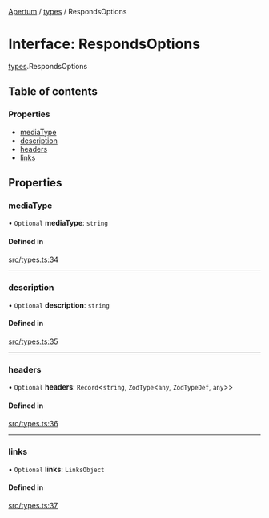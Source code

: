 [Apertum](../README.md) / [types](../modules/types.md) / RespondsOptions

# Interface: RespondsOptions

[types](../modules/types.md).RespondsOptions

## Table of contents

### Properties

- [mediaType](types.RespondsOptions.md#mediatype)
- [description](types.RespondsOptions.md#description)
- [headers](types.RespondsOptions.md#headers)
- [links](types.RespondsOptions.md#links)

## Properties

### mediaType

• `Optional` **mediaType**: `string`

#### Defined in

[src/types.ts:34](https://github.com/iann838/apertum/blob/2d4f1f10a6c85611feec3a2d0f352a36d27ef754/src/types.ts#L34)

___

### description

• `Optional` **description**: `string`

#### Defined in

[src/types.ts:35](https://github.com/iann838/apertum/blob/2d4f1f10a6c85611feec3a2d0f352a36d27ef754/src/types.ts#L35)

___

### headers

• `Optional` **headers**: `Record`\<`string`, `ZodType`\<`any`, `ZodTypeDef`, `any`\>\>

#### Defined in

[src/types.ts:36](https://github.com/iann838/apertum/blob/2d4f1f10a6c85611feec3a2d0f352a36d27ef754/src/types.ts#L36)

___

### links

• `Optional` **links**: `LinksObject`

#### Defined in

[src/types.ts:37](https://github.com/iann838/apertum/blob/2d4f1f10a6c85611feec3a2d0f352a36d27ef754/src/types.ts#L37)
